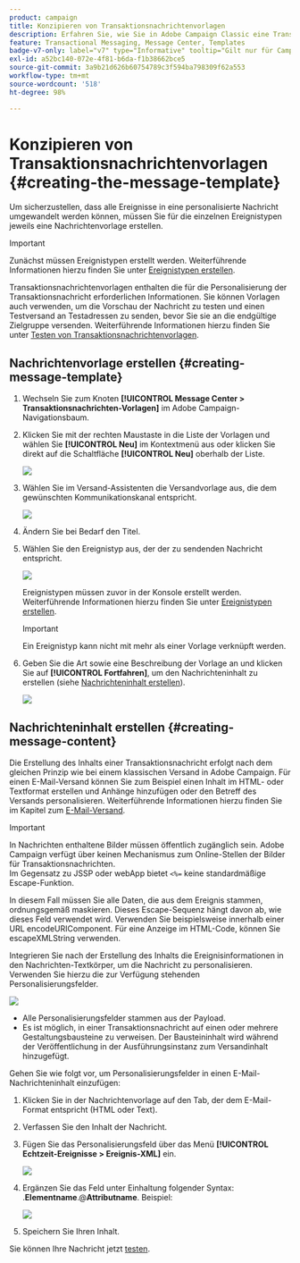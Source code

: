 ```yaml
---
product: campaign
title: Konzipieren von Transaktionsnachrichtenvorlagen
description: Erfahren Sie, wie Sie in Adobe Campaign Classic eine Transaktionsnachrichtenvorlage erstellen und konzipieren
feature: Transactional Messaging, Message Center, Templates
badge-v7-only: label="v7" type="Informative" tooltip="Gilt nur für Campaign Classic v7"
exl-id: a52bc140-072e-4f81-b6da-f1b38662bce5
source-git-commit: 3a9b21d626b60754789c3f594ba798309f62a553
workflow-type: tm+mt
source-wordcount: '518'
ht-degree: 98%

---
```


# Konzipieren von Transaktionsnachrichtenvorlagen {#creating-the-message-template}



Um sicherzustellen, dass alle Ereignisse in eine personalisierte Nachricht umgewandelt werden können, müssen Sie für die einzelnen Ereignistypen jeweils eine Nachrichtenvorlage erstellen.

>[!IMPORTANT]
>
>Zunächst müssen Ereignistypen erstellt werden. Weiterführende Informationen hierzu finden Sie unter [Ereignistypen erstellen](../../message-center/using/creating-event-types.md).

Transaktionsnachrichtenvorlagen enthalten die für die Personalisierung der Transaktionsnachricht erforderlichen Informationen. Sie können Vorlagen auch verwenden, um die Vorschau der Nachricht zu testen und einen Testversand an Testadressen zu senden, bevor Sie sie an die endgültige Zielgruppe versenden. Weiterführende Informationen hierzu finden Sie unter [Testen von Transaktionsnachrichtenvorlagen](../../message-center/using/testing-message-templates.md).

## Nachrichtenvorlage erstellen {#creating-message-template}

1. Wechseln Sie zum Knoten **[!UICONTROL Message Center > Transaktionsnachrichten-Vorlagen]** im Adobe Campaign-Navigationsbaum.

1. Klicken Sie mit der rechten Maustaste in die Liste der Vorlagen und wählen Sie **[!UICONTROL Neu]** im Kontextmenü aus oder klicken Sie direkt auf die Schaltfläche **[!UICONTROL Neu]** oberhalb der Liste.

   ![](assets/messagecenter_create_model_001.png)

1. Wählen Sie im Versand-Assistenten die Versandvorlage aus, die dem gewünschten Kommunikationskanal entspricht.

   ![](assets/messagecenter_create_model_002.png)

1. Ändern Sie bei Bedarf den Titel.

1. Wählen Sie den Ereignistyp aus, der der zu sendenden Nachricht entspricht.

   ![](assets/messagecenter_create_model_003.png)

   Ereignistypen müssen zuvor in der Konsole erstellt werden. Weiterführende Informationen hierzu finden Sie unter [Ereignistypen erstellen](../../message-center/using/creating-event-types.md).

   >[!IMPORTANT]
   >
   >Ein Ereignistyp kann nicht mit mehr als einer Vorlage verknüpft werden.

1. Geben Sie die Art sowie eine Beschreibung der Vorlage an und klicken Sie auf **[!UICONTROL Fortfahren]**, um den Nachrichteninhalt zu erstellen (siehe [Nachrichteninhalt erstellen](#creating-message-content)).

   ![](assets/messagecenter_create_model_004.png)

## Nachrichteninhalt erstellen {#creating-message-content}

Die Erstellung des Inhalts einer Transaktionsnachricht erfolgt nach dem gleichen Prinzip wie bei einem klassischen Versand in Adobe Campaign. Für einen E-Mail-Versand können Sie zum Beispiel einen Inhalt im HTML- oder Textformat erstellen und Anhänge hinzufügen oder den Betreff des Versands personalisieren. Weiterführende Informationen hierzu finden Sie im Kapitel zum [ E-Mail-Versand](../../delivery/using/about-email-channel.md).

>[!IMPORTANT]
>
>In Nachrichten enthaltene Bilder müssen öffentlich zugänglich sein. Adobe Campaign verfügt über keinen Mechanismus zum Online-Stellen der Bilder für Transaktionsnachrichten.\
>Im Gegensatz zu JSSP oder webApp bietet `<%=` keine standardmäßige Escape-Funktion.
>
>In diesem Fall müssen Sie alle Daten, die aus dem Ereignis stammen, ordnungsgemäß maskieren. Dieses Escape-Sequenz hängt davon ab, wie dieses Feld verwendet wird. Verwenden Sie beispielsweise innerhalb einer URL encodeURIComponent. Für eine Anzeige im HTML-Code, können Sie escapeXMLString verwenden.

Integrieren Sie nach der Erstellung des Inhalts die Ereignisinformationen in den Nachrichten-Textkörper, um die Nachricht zu personalisieren. Verwenden Sie hierzu die zur Verfügung stehenden Personalisierungsfelder.

![](assets/messagecenter_create_content_001.png)

* Alle Personalisierungsfelder stammen aus der Payload.
* Es ist möglich, in einer Transaktionsnachricht auf einen oder mehrere Gestaltungsbausteine zu verweisen. Der Bausteininhalt wird während der Veröffentlichung in der Ausführungsinstanz zum Versandinhalt hinzugefügt.

Gehen Sie wie folgt vor, um Personalisierungsfelder in einen E-Mail-Nachrichteninhalt einzufügen:

1. Klicken Sie in der Nachrichtenvorlage auf den Tab, der dem E-Mail-Format entspricht (HTML oder Text).

1. Verfassen Sie den Inhalt der Nachricht.

1. Fügen Sie das Personalisierungsfeld über das Menü **[!UICONTROL Echtzeit-Ereignisse > Ereignis-XML]** ein.

   ![](assets/messagecenter_create_custo_002.png)

1. Ergänzen Sie das Feld unter Einhaltung folgender Syntax: .**Elementname**.@**Attributname**. Beispiel:

   ![](assets/messagecenter_create_custo_003.png)

1. Speichern Sie Ihren Inhalt.

Sie können Ihre Nachricht jetzt [testen](../../message-center/using/testing-message-templates.md).
